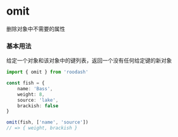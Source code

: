 # omit

删除对象中不需要的属性

### 基本用法
给定一个对象和该对象中的键列表，返回一个没有任何给定键的新对象

```typescript
import { omit } from 'roodash'

const fish = {
    name: 'Bass',
    weight: 8,
    source: 'lake',
    brackish: false
}

omit(fish, ['name', 'source']) 
// => { weight, brackish }
```